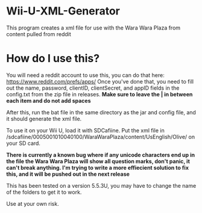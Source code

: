 # Wii-U-XML-Generator
This program creates a xml file for use with the Wara Wara Plaza from content pulled from reddit

# How do I use this?
You will need a reddit account to use this, you can do that here: https://www.reddit.com/prefs/apps/
Once you've done that, you need to fill out the name, password, clientID, clientSecret, and appID fields in the config.txt from the zip file in releases. **Make sure to leave the | in between each item and do not add spaces**

After this, run the bat file in the same directory as the jar and config file, and it should generate the xml file.

To use it on your Wii U, load it with SDCafiine.
Put the xml file in /sdcafiine/0005001010040100/WaraWaraPlaza/content/UsEnglish/Olive/ on your SD card. 

**There is currently a known bug where if any unicode characters end up in the file the Wara Wara Plaza will show all question marks, don't panic, it can't break anything. I'm trying to write a more effiecient solution to fix this, and it will be pushed out in the next release**

This has been tested on a version 5.5.3U, you may have to change the name of the folders to get it to work. 

Use at your own risk.
